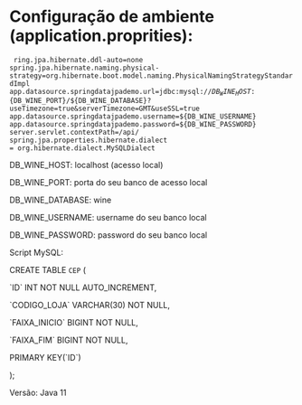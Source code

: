 <h1>Configuração de ambiente (application.proprities):</h1>

<code> ring.jpa.hibernate.ddl-auto=none
spring.jpa.hibernate.naming.physical-strategy=org.hibernate.boot.model.naming.PhysicalNamingStrategyStandardImpl
app.datasource.springdatajpademo.url=jdbc:mysql://${DB_WINE_HOST}:${DB_WINE_PORT}/${DB_WINE_DATABASE}?useTimezone=true&serverTimezone=GMT&useSSL=true
app.datasource.springdatajpademo.username=${DB_WINE_USERNAME}
app.datasource.springdatajpademo.password=${DB_WINE_PASSWORD}
server.servlet.contextPath=/api/
spring.jpa.properties.hibernate.dialect = org.hibernate.dialect.MySQLDialect </code>

<p> DB_WINE_HOST: localhost (acesso local) </p>
<p> DB_WINE_PORT: porta do seu banco de acesso local </p>
<p> DB_WINE_DATABASE: wine </p>
<p> DB_WINE_USERNAME: username do seu banco local </p>
<p> DB_WINE_PASSWORD: password do seu banco local </p>

Script MySQL:

CREATE TABLE `CEP` (
<p> `ID` INT NOT NULL AUTO_INCREMENT, </p> 
<p> `CODIGO_LOJA` VARCHAR(30) NOT NULL, </p> 
<p> `FAIXA_INICIO` BIGINT NOT NULL, </p> 
<p> `FAIXA_FIM` BIGINT NOT NULL, </p> 
<p> PRIMARY KEY(`ID`) </p> 
); <p> 


Versão: 
Java 11
